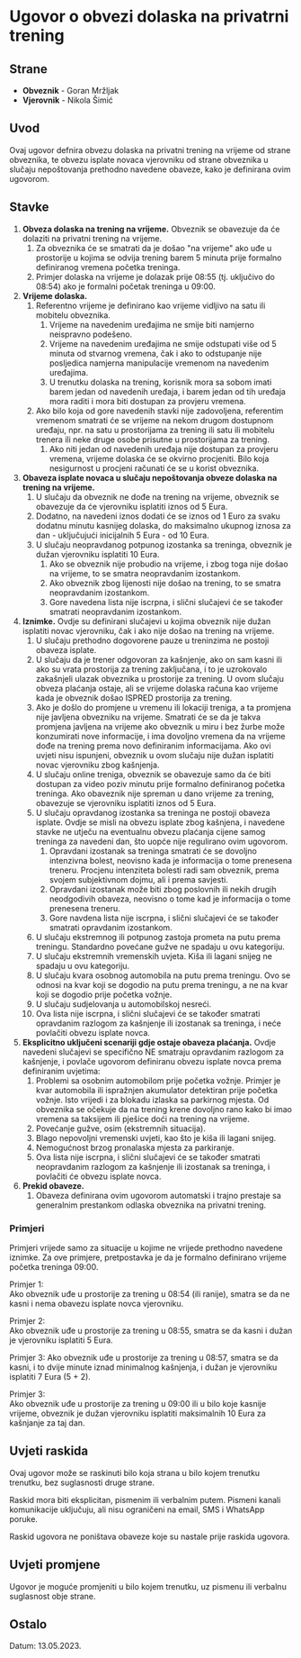 # Ugovor o obvezi dolaska na privatrni trening

## Strane

- **Obveznik** - Goran Mržljak
- **Vjerovnik** - Nikola Šimić

## Uvod

Ovaj ugovor defnira obvezu dolaska na privatni trening na vrijeme od strane obveznika, te obvezu isplate novaca vjerovniku od strane obveznika u slučaju nepoštovanja prethodno navedene obaveze, kako je definirana ovim ugovorom.

## Stavke

1. **Obveza dolaska na trening na vrijeme.** Obveznik se obavezuje da će dolaziti na privatni trening na vrijeme.
    1. Za obveznika će se smatrati da je došao "na vrijeme" ako uđe u prostorije u kojima se odvija trening barem 5 minuta prije formalno definiranog vremena početka treninga.
    2. Primjer dolaska na vrijeme je dolazak prije 08:55 (tj. uključivo do 08:54) ako je formalni početak treninga u 09:00.
2. **Vrijeme dolaska.**
    1. Referentno vrijeme je definirano kao vrijeme vidljivo na satu ili mobitelu obveznika.
        1. Vrijeme na navedenim uređajima ne smije biti namjerno neispravno podešeno.
        2. Vrijeme na navedenim uređajima ne smije odstupati više od 5 minuta od stvarnog vremena, čak i ako to odstupanje nije posljedica namjerna manipulacije vremenom na navedenim uređajima.
        3. U trenutku dolaska na trening, korisnik mora sa sobom imati barem jedan od navedenih uređaja, i barem jedan od tih uređaja mora raditi i mora biti dostupan za provjeru vremena.
    2. Ako bilo koja od gore navedenih stavki nije zadovoljena, referentim vremenom smatrati će se vrijeme na nekom drugom dostupnom uređaju, npr. na satu u prostorijama za trening ili satu ili mobitelu trenera ili neke druge osobe prisutne u prostorijama za trening.
        1. Ako niti jedan od navedenih uređaja nije dostupan za provjeru vremena, vrijeme dolaska će se okvirno procjeniti. Bilo koja nesigurnost u procjeni računati će se u korist obveznika.
3. **Obaveza isplate novaca u slučaju nepoštovanja obveze dolaska na trening na vrijeme.**
    1. U slučaju da obveznik ne dođe na trening na vrijeme, obveznik se obavezuje da će vjerovniku isplatiti iznos od 5 Eura.
    2. Dodatno, na navedeni iznos dodati će se iznos od 1 Euro za svaku dodatnu minutu kasnijeg dolaska, do maksimalno ukupnog iznosa za dan - uključujući inicijalnih 5 Eura - od 10 Eura.
    3. U slučaju neopravdanog potpunog izostanka sa treninga, obveznik je dužan vjerovniku isplatiti 10 Eura.
        1. Ako se obveznik nije probudio na vrijeme, i zbog toga nije došao na vrijeme, to se smatra neopravdanim izostankom.
        2. Ako obveznik zbog lijenosti nije došao na trening, to se smatra neopravdanim izostankom.
        3. Gore navedena lista nije iscrpna, i slični slučajevi će se također smatrati neopravdanim izostankom.
4. **Iznimke.** Ovdje su definirani slučajevi u kojima obveznik nije dužan isplatiti novac vjerovniku, čak i ako nije došao na trening na vrijeme.
    1. U slučaju prethodno dogovorene pauze u treninzima ne postoji obaveza isplate.
    2. U slučaju da je trener odgovoran za kašnjenje, ako on sam kasni ili ako su vrata prostorija za trening zaključana, i to je uzrokovalo zakašnjeli ulazak obveznika u prostorije za trening. U ovom slučaju obveza plaćanja ostaje, ali se vrijeme dolaska računa kao vrijeme kada je obveznik došao ISPRED prostorija za trening.
    3. Ako je došlo do promjene u vremenu ili lokaciji treniga, a ta promjena nije javljena obvezniku na vrijeme. Smatrati će se da je takva promjena javljena na vrijeme ako obveznik u miru i bez žurbe može konzumirati nove informacije, i ima dovoljno vremena da na vrijeme dođe na trening prema novo definiranim informacijama. Ako ovi uvjeti nisu ispunjeni, obveznik u ovom slučaju nije dužan isplatiti novac vjerovniku zbog kašnjenja.
    4. U slučaju online treniga, obveznik se obavezuje samo da će biti dostupan za video poziv minutu prije formalno definiranog početka treninga. Ako obaveznik nije spreman u dano vrijeme za trening, obavezuje se vjerovniku isplatiti iznos od 5 Eura.
    5. U slučaju opravdanog izostanka sa treninga ne postoji obaveza isplate. Ovdje se misli na obvezu isplate zbog kašnjena, i navedene stavke ne utječu na eventualnu obvezu plaćanja cijene samog treninga za navedeni dan, što uopće nije regulirano ovim ugovorom.
        1. Opravdani izostanak sa treninga smatrati će se dovoljno intenzivna bolest, neovisno kada je informacija o tome prenesena treneru. Procjenu intenziteta bolesti radi sam obveznik, prema svojem subjektivnom dojmu, ali i prema savjesti.
        2. Opravdani izostanak može biti zbog poslovnih ili nekih drugih neodgodivih obaveza, neovisno o tome kad je informacija o tome prenesena treneru.
        3. Gore navdena lista nije iscrpna, i slični slučajevi će se također smatrati opravdanim izostankom.
    6. U slučaju ekstremnog ili potpunog zastoja prometa na putu prema treningu. Standardno povećane gužve ne spadaju u ovu kategoriju.
    7. U slučaju ekstremnih vremenskih uvjeta. Kiša ili lagani snijeg ne spadaju u ovu kategoriju.
    8. U slučaju kvara osobnog automobila na putu prema treningu. Ovo se odnosi na kvar koji se dogodio na putu prema treningu, a ne na kvar koji se dogodio prije početka vožnje.
    9. U slučaju sudjelovanja u automobilskoj nesreći.
    10. Ova lista nije iscrpna, i slični slučajevi će se također smatrati opravdanim razlogom za kašnjenje ili izostanak sa treninga, i neće povlačiti obvezu isplate novca.
5. **Eksplicitno uključeni scenariji gdje ostaje obaveza plaćanja.** Ovdje navedeni slučajevi se specifično NE smatraju opravdanim razlogom za kašnjenje, i povlače ugovorom definiranu obvezu isplate novca prema definiranim uvjetima:
    1. Problemi sa osobnim automobilom prije početka vožnje. Primjer je kvar automobila ili ispražnjen akumulator detektiran prije početka vožnje. Isto vrijedi i za blokadu izlaska sa parkirnog mjesta. Od obveznika se očekuje da na trening krene dovoljno rano kako bi imao vremena sa taksijem ili pješice doći na trening na vrijeme.
    2. Povećanje gužve, osim (ekstremnih situacija).
    3. Blago nepovoljni vremenski uvjeti, kao što je kiša ili lagani snijeg.
    4. Nemogućnost brzog pronalaska mjesta za parkiranje.
    5. Ova lista nije iscrpna, i slični slučajevi će se također smatrati neopravdanim razlogom za kašnjenje ili izostanak sa treninga, i povlačiti će obvezu isplate novca.
6. **Prekid obaveze.**
    1. Obaveza definirana ovim ugovorom automatski i trajno prestaje sa generalnim prestankom odlaska obveznika na privatni trening.

### Primjeri

Primjeri vrijede samo za situacije u kojime ne vrijede prethodno navedene iznimke. Za ove primjere, pretpostavka je da je formalno definirano vrijeme početka treninga 09:00.

Primjer 1:  
Ako obveznik uđe u prostorije za trening u 08:54 (ili ranije), smatra se da ne kasni i nema obavezu isplate novca vjerovniku.

Primjer 2:  
Ako obveznik uđe u prostorije za trening u 08:55, smatra se da kasni i dužan je vjerovniku isplatiti 5 Eura.

Primjer 3:
Ako obveznik uđe u prostorije za trening u 08:57, smatra se da kasni, i to dvije minute iznad minimalnog kašnjenja, i dužan je vjerovniku isplatiti 7 Eura (5 + 2).

Primjer 3:  
Ako obveznik uđe u prostorije za trening u 09:00 ili u bilo koje kasnije vrijeme, obveznik je dužan vjerovniku isplatiti maksimalnih 10 Eura za kašnjanje za taj dan.

## Uvjeti raskida

Ovaj ugovor može se raskinuti bilo koja strana u bilo kojem trenutku trenutku, bez suglasnosti druge strane.

Raskid mora biti eksplicitan, pismenim ili verbalnim putem. Pismeni kanali komunikacije uključuju, ali nisu ograničeni na email, SMS i WhatsApp poruke.

Raskid ugovora ne poništava obaveze koje su nastale prije raskida ugovora.

## Uvjeti promjene

Ugovor je moguće promjeniti u bilo kojem trenutku, uz pismenu ili verbalnu suglasnost obje strane.

## Ostalo

Datum: 13.05.2023.
